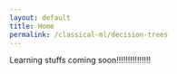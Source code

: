 ```yaml
---
layout: default
title: Home
permalink: /classical-ml/decision-trees
---
```

Learning stuffs coming soon!!!!!!!!!!!!!!!